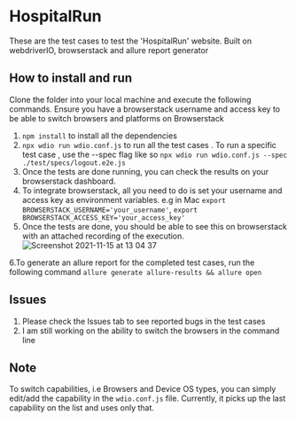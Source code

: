 # HospitalRun
These are the test cases to test the 'HospitalRun' website. Built on webdriverIO, browserstack and allure report generator

## How to install and run
Clone the folder into your local machine and execute the following commands. Ensure you have a browserstack username and access key to be able to switch browsers and platforms on Browserstack 
1. `npm install` to install all the dependencies
2. `npx wdio run wdio.conf.js` to run all the test cases . To run a specific test case , use the --spec flag like so `npx wdio run wdio.conf.js --spec ./test/specs/logout.e2e.js`
3. Once the tests are done running, you can check the results on your browserstack dashboard. 
4. To integrate browserstack, all you need to do is set your username and access key as environment variables. e.g in Mac `export BROWSERSTACK_USERNAME='your_username'`, `export BROWSERSTACK_ACCESS_KEY='your_access_key'`
5. Once the tests are done, you should be able to see this on browserstack with an attached recording of the execution.![Screenshot 2021-11-15 at 13 04 37](https://user-images.githubusercontent.com/63429298/141762504-f7005bdc-afa8-4713-b72c-52ba3b663d1b.png)

6.To generate an allure report for the completed test cases, run the following command `allure generate allure-results && allure open`


## Issues
1. Please check the Issues tab to see reported bugs in the test cases
2. I am still working on the ability to switch the browsers in the command line

## Note
To switch capabilities, i.e Browsers and Device OS types, you can simply edit/add the capability in the `wdio.conf.js` file. Currently, it picks up the last capability on the list and uses only that.

